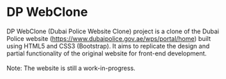 # DP WebClone

DP WebClone (Dubai Police Website Clone) project is a clone of the Dubai Police website (https://www.dubaipolice.gov.ae/wps/portal/home) built using HTML5 and CSS3 (Bootstrap). It aims to replicate the design and partial functionality of the original website for front-end development.
<br><br>
Note: The website is still a work-in-progress.

